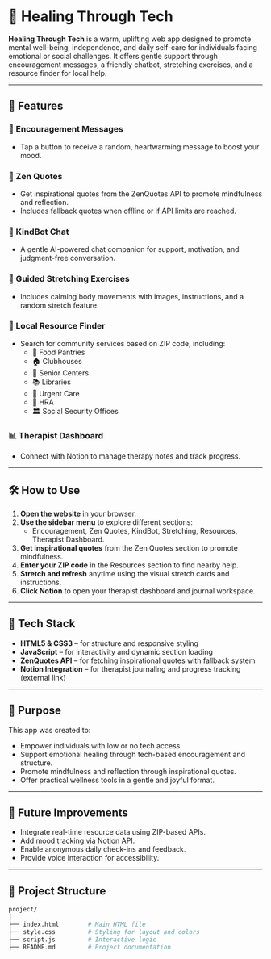# 🌈 Healing Through Tech

**Healing Through Tech** is a warm, uplifting web app designed to promote mental well-being, independence, and daily self-care for individuals facing emotional or social challenges. It offers gentle support through encouragement messages, a friendly chatbot, stretching exercises, and a resource finder for local help.

---

## 🧩 Features

### 💌 Encouragement Messages
- Tap a button to receive a random, heartwarming message to boost your mood.

### 🧠 Zen Quotes
- Get inspirational quotes from the ZenQuotes API to promote mindfulness and reflection.
- Includes fallback quotes when offline or if API limits are reached.

### 🤖 KindBot Chat
- A gentle AI-powered chat companion for support, motivation, and judgment-free conversation.

### 🧘 Guided Stretching Exercises
- Includes calming body movements with images, instructions, and a random stretch feature.

### 📍 Local Resource Finder
- Search for community services based on ZIP code, including:
  - 🥫 Food Pantries  
  - 🏠 Clubhouses  
  - 👵 Senior Centers  
  - 📚 Libraries  
  - 🏥 Urgent Care  
  - 🧾 HRA  
  - 🏛️ Social Security Offices  

### 📊 Therapist Dashboard
- Connect with Notion to manage therapy notes and track progress.

---

## 🛠️ How to Use

1. **Open the website** in your browser.
2. **Use the sidebar menu** to explore different sections:
   - Encouragement, Zen Quotes, KindBot, Stretching, Resources, Therapist Dashboard.
3. **Get inspirational quotes** from the Zen Quotes section to promote mindfulness.
4. **Enter your ZIP code** in the Resources section to find nearby help.
5. **Stretch and refresh** anytime using the visual stretch cards and instructions.
6. **Click Notion** to open your therapist dashboard and journal workspace.

---

## 🧰 Tech Stack

- **HTML5 & CSS3** – for structure and responsive styling
- **JavaScript** – for interactivity and dynamic section loading
- **ZenQuotes API** – for fetching inspirational quotes with fallback system
- **Notion Integration** – for therapist journaling and progress tracking (external link)

---

## 🎯 Purpose

This app was created to:
- Empower individuals with low or no tech access.
- Support emotional healing through tech-based encouragement and structure.
- Promote mindfulness and reflection through inspirational quotes.
- Offer practical wellness tools in a gentle and joyful format.

---

## 📝 Future Improvements

- Integrate real-time resource data using ZIP-based APIs.
- Add mood tracking via Notion API.
- Enable anonymous daily check-ins and feedback.
- Provide voice interaction for accessibility.

---

## 📂 Project Structure

```bash
project/
│
├── index.html        # Main HTML file
├── style.css         # Styling for layout and colors
├── script.js         # Interactive logic
├── README.md         # Project documentation
